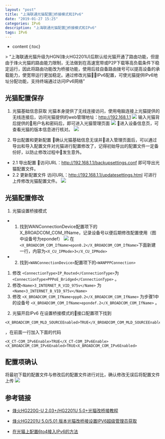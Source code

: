 ```yaml
---
layout: "post"
title: "上海联通光猫配置桥接模式和IPv6"
date: "2019-01-27 15:25"
categories: IPv6
description: "上海联通光猫配置桥接模式和IPv6"
tags: IPv6
---
```


* content
{:toc}

<div class="postImg" style="background-image:url(http://pjpst7ucp.bkt.clouddn.com/2018-9ed086df.png)"></div>
> “上海联通光猫升级为HGN(烽火HG2201U)后默认给光猫开通了路由功能，但是由于烽火光猫的路由能力限制，无法做到在高速宽带或P2P下载等高负载条件下稳定运行，因此将路由功能改为桥接功能，使用后挂自备路由拨号可以提高设备的承载能力，使宽带运行更加稳定。通过修改光猫IPv6配置，可使光猫提供IPv6地址分配功能，支持终端通过访问IPv6网络”

## 光猫配置保存
1. 光猫基础信息获取
光猫本身提供了无线连接访问，使用电脑连接上光猫提供的无线连接后，访问光猫提供的web管理地址：http://192.168.1.1
![](http://pjpst7ucp.bkt.clouddn.com/2019-063fa72f.png)
输入光猫背后提供的用户名和密码后，即可进入光猫管理页面
![](http://pjpst7ucp.bkt.clouddn.com/2019-e36641ab.png)
进入设备信息页，可查看光猫的版本信息进行核对。
![](http://pjpst7ucp.bkt.clouddn.com/2019-2d302a76.png)


2. 导出配置和更新配置
确认光猫基础信息无误并进入管理页面后，可以通过导出和导入配置文件对光猫进行配置修改了，记得初始导出的配置文件一定备份好，以防止修改过程中发生意外。
+ 2.1 导出配置
访问URL：http://192.168.1.1/backupsettings.conf 即可导出光猫配置文件。
+ 2.2 更新配置文件
访问URL：http://192.168.1.1/updatesettings.html 可进行上传修改光猫配置文件。
![](http://pjpst7ucp.bkt.clouddn.com/2019-248a7b42.png)

## 光猫配置修改
1. 光猫设置桥接模式
+ 1) 找到WANConnectionDevice配置项下的X_BROADCOM_COM_IfName，记录设备号以便后期修改配置使用（图中设备号为epondef）
![](http://pjpst7ucp.bkt.clouddn.com/2019-94108adf.png)
在```<X_BROADCOM_COM_IfName>epon0.2</X_BROADCOM_COM_IfName>```下面新建一行，内容为```<X_CU_IPMode>3</X_CU_IPMode>```
+ 2) 找到```<WANConnectionDevice>```配置项下的```<WANPPPConnection>```
1) 修改 ```<ConnectionType>IP_Routed</ConnectionType>```为 ```<ConnectionType>PPPoE_Bridged</ConnectionType>``` 。
2) 修改```<Name>3_INTERNET_R_VID_975v</Name>```
  为 ```<Name>3_INTERNET_B_VID_975v</Name>```
3) 修改 ```<X_BROADCOM_COM_IfName>ppp0.2</X_BROADCOM_COM_IfName>``` 为步骤1中的设备号 ```<X_BROADCOM_COM_IfName>epondef.2</X_BROADCOM_COM_IfName>``` 。
2. 光猫开启IPv6
在设置桥接模式的接口配置项下找到
```
<X_BROADCOM_COM_MLD_SOURCEEnabled>TRUE</X_BROADCOM_COM_MLD_SOURCEEnabled>
```
，在前面一行加入下面的代码
```
<X_CT-COM_IPv6Enable>TRUE</X_CT-COM_IPv6Enable>
<X_BROADCOM_COM_IPv6Enabled>TRUE<X_BROADCOM_COM_IPv6Enabled>
```

## 配置项确认
将最初下载的配置文件与修改后的配置文件进行对比，确认修改无误后将配置文件上传
![](http://pjpst7ucp.bkt.clouddn.com/2019-b5550e42.png)
## 参考链接

* [烽火HG220G-U 2.03+/HG2201U 5.0+光猫改桥接教程](https://guanggai.org/thread-459-1-1.html)

* [烽火HG2201U 5.0/5.01 版本光猫改桥接设置IPV6超级管理员获取](https://blog.acesheep.com/index.php/archives/608/)

* [在光猫上配置6to4接入IPv6的方法](http://koolshare.cn/thread-30834-1-1.html)
